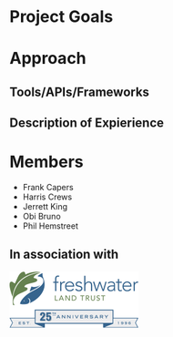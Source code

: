 # Project Goals

# Approach

## Tools/APIs/Frameworks

## Description of Expierience

# Members
* Frank Capers
* Harris Crews 
* Jerrett King 
* Obi Bruno
* Phil Hemstreet

## In association with
![alt text](https://github.com/UACS495-RedRockTrail/RedRockTrails/blob/gh-pages/FreshWaterLandTrust.png)
